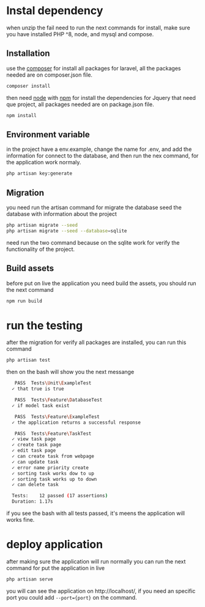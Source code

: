 # Instal dependency

when unzip the fail need to run the next commands for install, make sure you have installed PHP ^8, node, and mysql and compose.

## Installation

use the [composer](https://getcomposer.org/) for install all packages for laravel, all the packages needed are on composer.json file.

```bash
composer install
```

then need [node](https://nodejs.org/en) with [npm](https://www.npmjs.com/) for install the dependencies for Jquery that need que project, all packages needed are on package.json file.

```bash
npm install
```

## Environment variable

in the project have a env.example, change the name for .env, and add the information for connect to the database, and then run the nex command, for the application work normaly.
```bash
php artisan key:generate
```

## Migration

you need run the artisan command for migrate the database seed the database with information about the project

```bash
php artisan migrate --seed
php artisan migrate --seed --database=sqlite
```

need run the two command because on the sqlite work for verify the functionality of the project.

## Build assets
before put on live the application you need build the assets, you should run the next command

```bash
npm run build
```

# run the testing
after the migration for verify all packages are installed, you can run this command

```bash
php artisan test
```

then on the bash will show you the next messange

```bash
   PASS  Tests\Unit\ExampleTest
  ✓ that true is true                                                                                                                          0.01s  

   PASS  Tests\Feature\DatabaseTest
  ✓ if model task exist                                                                                                                        0.40s  

   PASS  Tests\Feature\ExampleTest
  ✓ the application returns a successful response                                                                                              0.09s  

   PASS  Tests\Feature\TaskTest
  ✓ view task page                                                                                                                             0.09s  
  ✓ create task page                                                                                                                           0.03s  
  ✓ edit task page                                                                                                                             0.03s  
  ✓ can create task from webpage                                                                                                               0.05s  
  ✓ can update task                                                                                                                            0.04s  
  ✓ error name priority create                                                                                                                 0.04s  
  ✓ sorting task works dow to up                                                                                                               0.04s  
  ✓ sorting task works up to down                                                                                                              0.03s  
  ✓ can delete task                                                                                                                            0.03s  

  Tests:    12 passed (17 assertions)
  Duration: 1.17s
```

if you see the bash with all tests passed, it's meens the application will works fine.

# deploy application

after making sure the application will run normally you can run the next command for put the application in live
```bash
php artisan serve
```

you will can see the application on http://localhost/, if you need an specific port you could add  ``--port={port}`` on the command.
